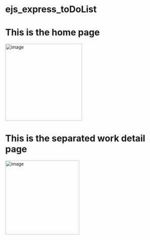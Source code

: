 # ejs_express_toDoList
# This is the home page
<img width="243" alt="image" src="https://user-images.githubusercontent.com/32444899/204173547-81fc8aa0-17e5-4869-b3a9-064b04225d6b.png">

# This is the separated work detail page
<img width="234" alt="image" src="https://user-images.githubusercontent.com/32444899/204173743-82d83849-3da4-4583-8b80-1b832493f971.png">
